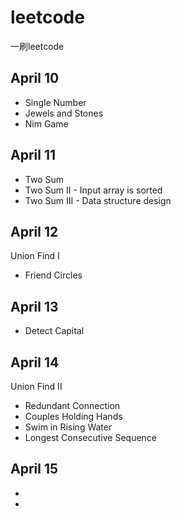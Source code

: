 # leetcode
一刷leetcode

## April 10
* Single Number
* Jewels and Stones
* Nim Game

## April 11
* Two Sum
* Two Sum II - Input array is sorted
* Two Sum III - Data structure design

## April 12
Union Find I
* Friend Circles

## April 13
* Detect Capital

## April 14
Union Find II
* Redundant Connection
* Couples Holding Hands
* Swim in Rising Water
* Longest Consecutive Sequence    

## April 15
* 
*

